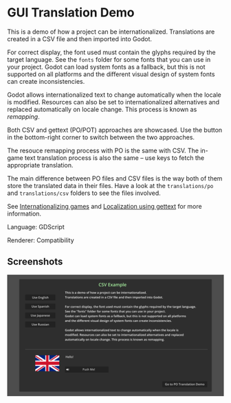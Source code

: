 # GUI Translation Demo

This is a demo of how a project can be internationalized. Translations are
created in a CSV file and then imported into Godot.

For correct display, the font used must contain the glyphs required by the
target language. See the `fonts` folder for some fonts that you can use in your
project. Godot can load system fonts as a fallback, but this is not supported on
all platforms and the different visual design of system fonts can create
inconsistencies.

Godot allows internationalized text to change automatically when the locale is
modified. Resources can also be set to internationalized alternatives and replaced
automatically on locale change. This process is known as *remapping*.

Both CSV and gettext (PO/POT) approaches are showcased. Use the button in the
bottom-right corner to switch between the two approaches.

The resouce remapping process with PO is the same with CSV. The in-game text translation
process is also the same – use keys to fetch the appropriate translation.

The main difference between PO files and CSV files is the way both of them store
the translated data in their files.  Have a look at the `translations/po`
and `translations/csv` folders to see the files involved.

See [Internationalizing games](https://docs.godotengine.org/en/latest/tutorials/i18n/internationalizing_games.html)
and [Localization using gettext](https://docs.godotengine.org/en/latest/tutorials/i18n/localization_using_gettext.html)
for more information.

Language: GDScript

Renderer: Compatibility

## Screenshots

![Screenshot](screenshots/translation.webp)
